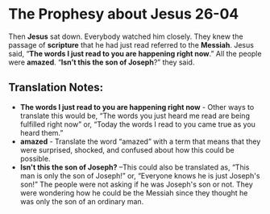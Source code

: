 The Prophesy about Jesus 26-04
================================


Then **Jesus** sat down.  Everybody watched him closely. They knew
the passage of **scripture** that he had just read referred to the
**Messiah**. Jesus said, “**The words I just read to you are happening
right now**.” All the people were **amazed**. “**Isn’t this the
son of Joseph**?” they said.

Translation Notes:
------------------

-   **The words I just read to you are happening right now** - Other
    ways to translate this would be, “The words you just heard me read
    are being fulfilled right now” or, “Today the words I read to
    you came true as you heard them.”
-   **amazed** - Translate the word “amazed” with a term that
means that
    they were surprised, shocked, and confused about how this could
    be possible.
-   **Isn't this the son of Joseph?** –This could also be translated as,
    “This man is only the son of Joseph!” or, “Everyone knows he is
    just Joseph's son!” The people were not asking if he was Joseph's
    son or not. They were wondering how he could be the Messiah since
    they thought he was only the son of an ordinary man.

